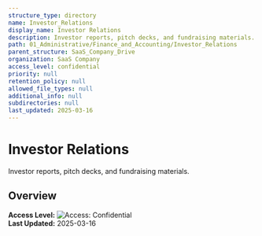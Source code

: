 ```yaml
---
structure_type: directory
name: Investor_Relations
display_name: Investor Relations
description: Investor reports, pitch decks, and fundraising materials.
path: 01_Administrative/Finance_and_Accounting/Investor_Relations
parent_structure: SaaS_Company_Drive
organization: SaaS Company
access_level: confidential
priority: null
retention_policy: null
allowed_file_types: null
additional_info: null
subdirectories: null
last_updated: 2025-03-16
---
```


# Investor Relations

Investor reports, pitch decks, and fundraising materials.

## Overview

**Access Level:** ![Access: Confidential](https://img.shields.io/badge/Access-Confidential-red)  
**Last Updated:** 2025-03-16  
